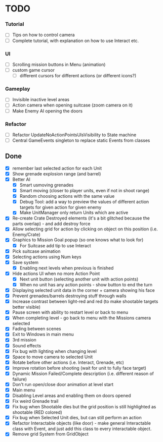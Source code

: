 # TODO

### Tutorial
- [ ] Tips on how to control camera
- [ ] Complete tutorial, with explanation on how to use Interact etc.

### UI
- [ ] Scrolling mission buttons in Menu (animation)
- [ ] custom game cursor
  - [ ] different cursors for different actions (or different icons?)

### Gameplay
- [ ] Invisible inactive level areas
- [ ] Action camera when opening suitcase (zoom camera on it)
- [ ] Make Enemy AI opening the doors

### Refactor
- [ ] Refactor UpdateNoActionPointsUIsVisibility to State machine
- [ ] Central GameEvents singleton to replace static Events from classes

## Done

- [x] remember last selected action for each Unit
- [x] Show grenade explosion range (and barrel)
- [x] Better AI
  - [x] Smart usmoving grenades
  - [x] Smart moving (closer to player units, even if not in shoot range)
  - [x] Random choosing actions with the same value
  - [x] Debug Tool: add a way to preview the values of different action targets for given action for given enemy
  - [x] Make UnitManager only return Units which are active
- [x] Re-create Crate Destroyed elements (it's a bit glitched because the parts overlap) - and add destroy force
- [x] Allow selecting grid for action by clicking on object on this position (i.e. Enemy/Crate)
- [x] Graphics to Mission Goal popup (so one knows what to look for)
  - [x] For Suitcase add tip to use Interact
- [x] Pick suitcase animation
- [x] Selecting actions using Num keys
- [x] Save system
  - [x] Enabling next levels when previous is finished
- [x] Hide actions UI when no more Action Point
  - [x] Next unit button (selecting another unit with action points)
  - [x] When no unit has any action points - show button to end the turn
- [x] Displaying selected unit data in the corner + camera showing his face 
- [x] Prevent grenades/barrels destroying stuff through walls
- [x] Increase contrast between light-red and red (to make shootable targets better visible)
- [x] Pause screen with ability to restart level or back to menu
- [x] When completing level - go back to menu with the Missions camera selected
- [x] Fading between scenes
- [x] Exit to Windows in main menu
- [x] 3rd mission
- [x] Sound effects
- [x] Fix bug with lighting when changing level
- [x] Space to move camera to selected Unit
- [x] Rotate before other actions (i.e. Interact, Grenade, etc)
- [x] Improve rotation before shooting (wait for unit to fully face target)
- [x] Dynamic Mission Failed/Complete description (i.e. different reason of failure)
- [x] Don't run open/close door animation at level start
- [x] Main menu
- [x] Disabling Level areas and enabling them on doors opened
- [x] Fix weird Grenade trail
- [x] Fix bug when Shootable dies but the grid position is still highlighted as shootable (RED colored)
- [x] Fix bug when Selected Unit dies, but can still perform an action
- [x] Refactor Interactable objects (like door) - make general Interactable class with Event,
  and just add this class to every interactable object.
- [x] Remove grid System from GridObject